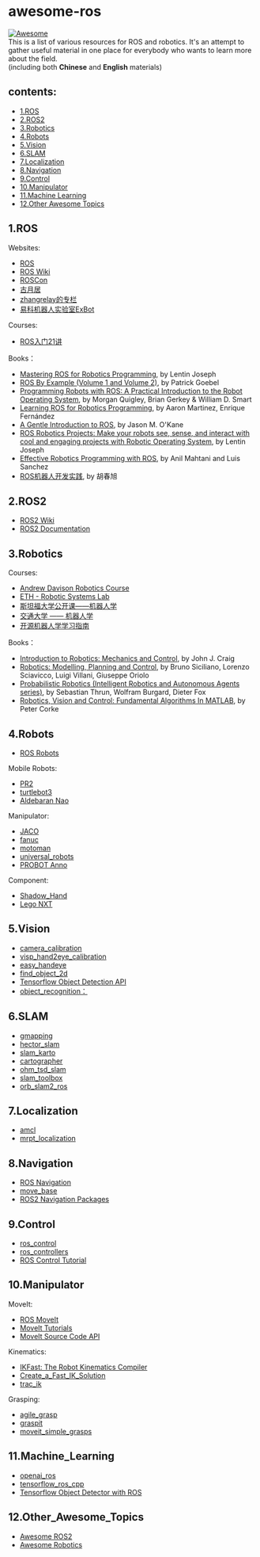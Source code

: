 # awesome-ros  
[![Awesome](https://cdn.rawgit.com/sindresorhus/awesome/d7305f38d29fed78fa85652e3a63e154dd8e8829/media/badge.svg)](https://github.com/ps-micro/awesome-ros)    
This is a list of various resources for ROS and robotics. It's an attempt to gather useful material in one place for everybody who wants to learn more about the field.   
(including both **Chinese** and **English** materials)   

## contents:  
* [1.ROS](README.md#1ros)
* [2.ROS2](README.md#2ros2)
* [3.Robotics](README.md#3robotics)
* [4.Robots](README.md#4robots)
* [5.Vision](README.md#5vision)
* [6.SLAM](README.md#6slam)
* [7.Localization](README.md#7localization)
* [8.Navigation](README.md#8navigation)
* [9.Control](README.md#9control)
* [10.Manipulator](README.md#10manipulator)
* [11.Machine Learning](README.md#11machine_learning)
* [12.Other Awesome Topics](README.md#12other_awesome_topics)

## 1.ROS
Websites:
* [ROS](https://www.ros.org) 
* [ROS Wiki](https://wiki.ros.org/) 
* [ROSCon](https://roscon.ros.org) 
* [古月居](http://www.guyuehome.com/) 
* [zhangrelay的专栏](https://blog.csdn.net/ZhangRelay) 
* [易科机器人实验室ExBot](http://blog.exbot.net/) 

Courses:
* [ROS入门21讲](https://www.bilibili.com/video/av59458869?from=search&seid=14130773534647455907) 

Books：
* [Mastering ROS for Robotics Programming](https://www.amazon.com/Mastering-ROS-Robotics-Programming-Operating/dp/1788478959), by Lentin Joseph
* [ROS By Example (Volume 1 and Volume 2)](http://wiki.ros.org/Books/ROSbyExample), by Patrick Goebel
* [Programming Robots with ROS: A Practical Introduction to the Robot Operating System](https://www.amazon.com/Programming-Robots-ROS-Practical-Introduction/dp/1449323898), by Morgan Quigley, Brian Gerkey & William D. Smart
* [Learning ROS for Robotics Programming](https://www.amazon.com/Learning-ROS-Robotics-Programming-Second-ebook/dp/B00YSIL6VM), by Aaron Martinez, Enrique Fernández
* [A Gentle Introduction to ROS](https://cse.sc.edu/~jokane/agitr/agitr-letter.pdf), by Jason M. O'Kane
* [ROS Robotics Projects: Make your robots see, sense, and interact with cool and engaging projects with Robotic Operating System](https://www.amazon.com/ROS-Robotics-Projects-interact-Operating/dp/1783554711), by Lentin Joseph 
* [Effective Robotics Programming with ROS](https://www.amazon.com/Effective-Robotics-Programming-ROS-Third-ebook/dp/B01H1JD6H6), by Anil Mahtani and Luis Sanchez
* [ROS机器人开发实践](https://item.jd.com/12377412.html), by 胡春旭

## 2.ROS2
* [ROS2 Wiki](https://github.com/ros2/ros2/wiki) 
* [ROS2 Documentation](https://index.ros.org/doc/ros2/) 

## 3.Robotics
Courses:
* [Andrew Davison Robotics Course](http://www.doc.ic.ac.uk/~ajd/Robotics/index.html) 
* [ETH - Robotic Systems Lab](https://rsl.ethz.ch/education-students/lectures.html) 
* [斯坦福大学公开课——机器人学](https://www.bilibili.com/video/av4506104/) 
* [交通大学 —— 机器人学](https://www.bilibili.com/video/av18516816) 
* [开源机器人学学习指南](https://github.com/qqfly/how-to-learn-robotics)

Books：
* [Introduction to Robotics: Mechanics and Control](https://www.amazon.com/Introduction-Robotics-Mechanics-Control-3rd/dp/0201543613), by John J. Craig
* [Robotics: Modelling, Planning and Control](https://www.amazon.com/Robotics-Modelling-Planning-Textbooks-Processing/dp/1846286417), by Bruno Siciliano, Lorenzo Sciavicco, Luigi Villani, Giuseppe Oriolo
* [Probabilistic Robotics (Intelligent Robotics and Autonomous Agents series)](http://www.amazon.com/Probabilistic-Robotics-Intelligent-Autonomous-Agents/dp/0262201623/), by Sebastian Thrun, Wolfram Burgard, Dieter Fox
* [Robotics, Vision and Control: Fundamental Algorithms In MATLAB](https://www.amazon.com/Robotics-Vision-Control-Fundamental-Algorithms/dp/3319544128), by Peter Corke

## 4.Robots
* [ROS Robots](https://robots.ros.org/)

Mobile Robots:
* [PR2](http://wiki.ros.org/Robots/PR2)
* [turtlebot3](http://wiki.ros.org/turtlebot3)
* [Aldebaran Nao](http://wiki.ros.org/nao)

Manipulator:
* [JACO](http://wiki.ros.org/jaco_ros)
* [fanuc](http://wiki.ros.org/fanuc)
* [motoman](http://wiki.ros.org/motoman)
* [universal_robots](http://wiki.ros.org/action/show/universal_robots?action=show&redirect=universal_robot)
* [PROBOT Anno](https://github.com/ps-micro/PROBOT_Anno)

Component:
* [Shadow_Hand](http://wiki.ros.org/Robots/Shadow_Hand)
* [Lego NXT](http://wiki.ros.org/Robots/NXT)

## 5.Vision
* [camera_calibration](http://wiki.ros.org/camera_calibration/)
* [visp_hand2eye_calibration](http://wiki.ros.org/visp_hand2eye_calibration)
* [easy_handeye](https://github.com/IFL-CAMP/easy_handeye)
* [find_object_2d](http://wiki.ros.org/find_object_2d)
* [Tensorflow Object Detection API](https://github.com/tensorflow/models/tree/master/research/object_detection)
* [object_recognition：](http://wiki.ros.org/object_recognition)

## 6.SLAM
* [gmapping](http://wiki.ros.org/gmapping) 
* [hector_slam](http://wiki.ros.org/hector_slam) 
* [slam_karto](http://wiki.ros.org/slam_karto) 
* [cartographer](http://wiki.ros.org/cartographer) 
* [ohm_tsd_slam](http://wiki.ros.org/ohm_tsd_slam) 
* [slam_toolbox](http://wiki.ros.org/slam_toolbox) 
* [orb_slam2_ros](http://wiki.ros.org/orb_slam2_ros) 

## 7.Localization
* [amcl](http://wiki.ros.org/amcl) 
* [mrpt_localization](http://wiki.ros.org/mrpt_localization) 


## 8.Navigation
* [ROS Navigation](http://wiki.ros.org/navigation/) 
* [move_base](http://wiki.ros.org/move_base/) 
* [ROS2 Navigation Packages](https://github.com/ros-planning/navigation2)

## 9.Control
* [ros_control](http://wiki.ros.org/ros_control) 
* [ros_controllers](http://wiki.ros.org/ros_controllers) 
* [ROS Control Tutorial](http://gazebosim.org/tutorials/?tut=ros_control) 

## 10.Manipulator
MoveIt: 
* [ROS MoveIt](https://moveit.ros.org/) 
* [MoveIt Tutorials](http://docs.ros.org/melodic/api/moveit_tutorials/html/index.html) 
* [MoveIt Source Code API](https://moveit.ros.org/documentation/source-code-api/) 

Kinematics:
* [IKFast: The Robot Kinematics Compiler](http://openrave.org/docs/0.8.2/openravepy/ikfast/) 
* [Create_a_Fast_IK_Solution](http://wiki.ros.org/Industrial/Tutorials/Create_a_Fast_IK_Solution) 
* [trac_ik](http://wiki.ros.org/trac_ik) 

Grasping:
* [agile_grasp](http://wiki.ros.org/agile_grasp) 
* [graspit](http://wiki.ros.org/graspit) 
* [moveit_simple_grasps](http://wiki.ros.org/moveit_simple_grasps) 

## 11.Machine_Learning
* [openai_ros](http://wiki.ros.org/openai_ros) 
* [tensorflow_ros_cpp](http://wiki.ros.org/tensorflow_ros_cpp)
* [Tensorflow Object Detector with ROS](https://github.com/osrf/tensorflow_object_detector) 


## 12.Other_Awesome_Topics
* [Awesome ROS2](https://fkromer.github.io/awesome-ros2/) 
* [Awesome Robotics](https://github.com/ahundt/awesome-robotics) 
